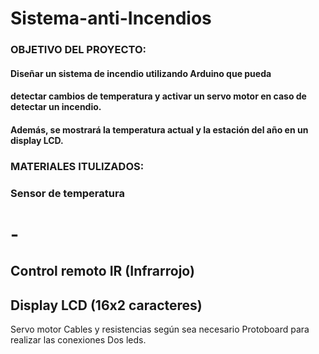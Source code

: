 # Sistema-anti-Incendios

### OBJETIVO DEL PROYECTO:
#### Diseñar un sistema de incendio utilizando Arduino que pueda
#### detectar cambios de temperatura y activar un servo motor en caso de detectar un incendio.
#### Además, se mostrará la temperatura actual y la estación del año en un display LCD. 

### MATERIALES ITULIZADOS:
### Sensor de temperatura
# - 
## Control remoto IR (Infrarrojo)
## Display LCD (16x2 caracteres)
Servo motor
Cables y resistencias según sea necesario
Protoboard para realizar las conexiones
Dos leds.

